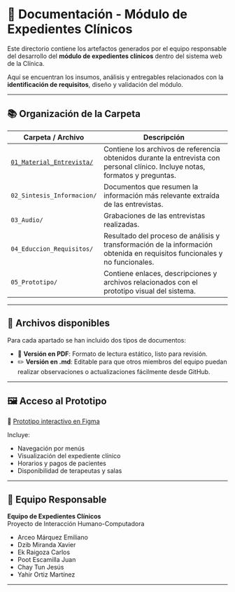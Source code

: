 # 📁 Documentación - Módulo de Expedientes Clínicos

Este directorio contiene los artefactos generados por el equipo responsable del desarrollo del **módulo de expedientes clínicos** dentro del sistema web de la Clínica.

Aquí se encuentran los insumos, análisis y entregables relacionados con la **identificación de requisitos**, diseño y validación del módulo.

---

## 📚 Organización de la Carpeta

| Carpeta / Archivo | Descripción |
|-------------------|-------------|
| [`01_Material_Entrevista/`](./01_Materiales_de_entrevista/) | Contiene los archivos de referencia obtenidos durante la entrevista con personal clínico. Incluye notas, formatos y preguntas. |
| `02_Sintesis_Informacion/` | Documentos que resumen la información más relevante extraída de las entrevistas. |
| `03_Audio/` | Grabaciones de las entrevistas realizadas. |
| `04_Educcion_Requisitos/` | Resultado del proceso de análisis y transformación de la información obtenida en requisitos funcionales y no funcionales. |
| `05_Prototipo/` | Contiene enlaces, descripciones y archivos relacionados con el prototipo visual del sistema. |

---

## 🧪 Archivos disponibles

Para cada apartado se han incluido dos tipos de documentos:

- 📄 **Versión en PDF**: Formato de lectura estático, listo para revisión.
- ✏️ **Versión en .md**: Editable para que otros miembros del equipo puedan realizar observaciones o actualizaciones fácilmente desde GitHub.

---

## 🖼️ Acceso al Prototipo

🔗 [Prototipo interactivo en Figma](https://www.figma.com/design/kp0EV8D1mdzI2OQcKCoEz1/Expedientes_Cl%C3%ADnica?node-id=1051169-107&p=f&t=KDRNPV7rS768fAZH-0)

Incluye:

- Navegación por menús
- Visualización del expediente clínico
- Horarios y pagos de pacientes
- Disponibilidad de terapeutas y salas

---

## 👥 Equipo Responsable

**Equipo de Expedientes Clínicos**  
Proyecto de Interacción Humano-Computadora  

- Arceo Márquez Emiliano 
- Dzib Miranda Xavier 
- Ek Raigoza Carlos 
- Poot Escamilla Juan 
- Chay Tun Jesús 
- Yahir Ortiz Martínez 

---

